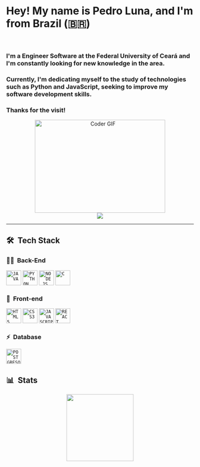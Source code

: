 <div dsplay="inline-block">

  <h1 align="left">Hey! My name is Pedro Luna, and I'm from Brazil (🇧🇷) </h1>

</br>

### I'm a Engineer Software at the Federal University of Ceará and I'm constantly looking for new knowledge in the area.
### Currently, I'm dedicating myself to the study of technologies such as Python and JavaScript, seeking to improve my software development skills.
### Thanks for the visit!

<div align="center">
<img alt="Coder GIF" height=250 width=350 src="https://magiccopy.xyz/assets/images/hadder.gif" />
</div>

<div align="center">
   <a href="https://www.linkedin.com/in/pedro-lucas-luna-araujo-vieira-6678b6216/" target="_blank"><img src="https://img.shields.io/badge/-LinkedIn-%230077B5?style=for-the-badge&logo=linkedin&logoColor=white" target="_blank"></a>

</div>

***
## 🛠 &nbsp;Tech Stack

### 👩‍💻 &nbsp;Back-End
<code><img width="40px" src="https://cdn.jsdelivr.net/gh/devicons/devicon/icons/java/java-original.svg" title = "JAVA"/></code>
<code><img width="40px" src="https://cdn.jsdelivr.net/gh/devicons/devicon/icons/python/python-original.svg" title = "PYTHON"/></code>
<code><img width="40px" src="https://cdn.jsdelivr.net/gh/devicons/devicon/icons/nodejs/nodejs-original.svg" title = "NODE.JS"/></code>
<code><img width="40px" src="https://cdn.jsdelivr.net/gh/devicons/devicon/icons/c/c-original.svg" title = "C"/></code>

### 🎨 &nbsp;Front-end
<code><img width="40px" src="https://cdn.jsdelivr.net/gh/devicons/devicon/icons/html5/html5-original-wordmark.svg" title = "HTML5"/></code>
<code><img width="40px" src="https://cdn.jsdelivr.net/gh/devicons/devicon/icons/css3/css3-original-wordmark.svg" title = "CSS3"/></code>
<code><img width="40px" src="https://cdn.jsdelivr.net/gh/devicons/devicon/icons/javascript/javascript-original.svg" title = "JAVASCRIPT"/></code>
<code><img width="40px" src="https://cdn.jsdelivr.net/gh/devicons/devicon/icons/react/react-original.svg" title = "REACT"/></code>

### ⚡ &nbsp;Database 
<code><img width="40px" src="https://cdn.jsdelivr.net/gh/devicons/devicon/icons/postgresql/postgresql-original-wordmark.svg" title = "POSTGRESQL"/></code>

## 📊 &nbsp;Stats
 
<div align="center">
  <a href="https://github.com/pedrluna">
  <img height="180em" src="https://github-readme-stats.vercel.app/api?username=pedrluna&show_icons=true&theme=algolia&include_all_commits=true&count_private=true"/>
</div>
